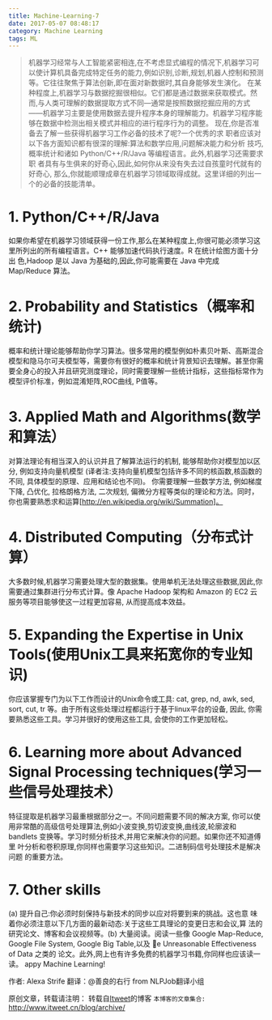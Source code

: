 ```yaml
---
title: Machine-Learning-7
date: 2017-05-07 08:48:17
category: Machine Learning
tags: ML
---
```

>机器学习经常与人工智能紧密相连,在不考虑显式编程的情况下,机器学习可以使计算机具备完成特定任务的能力,例如识别,诊断,规划,机器人控制和预测等。它往往聚焦于算法创新,即在面对新数据时,其自身能够发生演化。
在某种程度上,机器学习与数据挖掘很相似。它们都是通过数据来获取模式。然而,与人类可理解的数据提取方式不同—通常是按照数据挖掘应用的方式——机器学习主要是使用数据去提升程序本身的理解能力。机器学习程序能够在数据中检测出相关模式并相应的进行程序行为的调整。
现在,你是否准备去了解一些获得机器学习工作必备的技术了呢?一个优秀的求 职者应该对以下各方面知识都有很深的理解:算法和数学应用,问题解决能力和分析 技巧,概率统计和诸如 Python/C++/R/Java 等编程语言。此外,机器学习还需要求职 者具有与生俱来的好奇心,因此,如何你从来没有失去过自孩童时代就有的好奇心, 那么,你就能顺理成章在机器学习领域取得成就。这里详细的列出一个的必备的技能清单。

# 1. Python/C++/R/Java
如果你希望在机器学习领域获得一份工作,那么在某种程度上,你很可能必须学习这里所列出的所有编程语言。C++ 能够加速代码执行速度。R 在统计绘图方面十分出 色,Hadoop 是以 Java 为基础的,因此,你可能需要在 Java 中完成 Map/Reduce 算法。

# 2. Probability and Statistics（概率和统计)
概率和统计理论能够帮助你学习算法。很多常用的模型例如朴素贝叶斯、高斯混合模型和隐马尔可夫模型等，需要你有很好的概率和统计背景知识去理解。甚至你需要全身心的投入并且研究测度理论，同时需要理解一些统计指标，这些指标常作为模型评价标准，例如混淆矩阵,ROC曲线, P值等。

# 3. Applied Math and Algorithms(数学和算法）
对算法理论有相当深入的认识并且了解算法运行的机制, 能够帮助你对模型加以区分, 例如支持向量机模型 (译者注:支持向量机模型包括许多不同的核函数,核函数的不同, 具体模型的原理、应用和结论也不同)。 你需要理解一些数学方法, 例如梯度下降, 凸优化, 拉格朗格方法, 二次规划, 偏微分方程等类似的理论和方法。同时，你也需要熟悉求和运算[http://en.wikipedia.org/wiki/Summation]。

# 4. Distributed Computing（分布式计算）
大多数时候,机器学习需要处理大型的数据集。使用单机无法处理这些数据,因此,你需要通过集群进行分布式计算。像 Apache Hadoop 架构和 Amazon 的 EC2 云服务等项目能够使这一过程更加容易, 从而提高成本效益。

# 5. Expanding the Expertise in Unix Tools(使用Unix工具来拓宽你的专业知识)
你应该掌握专门为以下工作而设计的Unix命令或工具: cat, grep, nd, awk, sed, sort, cut, tr 等。由于所有这些处理过程都运行于基于linux平台的设备, 因此, 你需要熟悉这些工具。学习并很好的使用这些工具, 会使你的工作更加轻松。

# 6. Learning more about Advanced Signal Processing techniques(学习一些信号处理技术）
特征提取是机器学习最重根据部分之一。不同问题需要不同的解决方案, 你可以使用非常酷的高级信号处理算法,例如小波变换,剪切波变换,曲线波,轮廓波和 bandlets 变换等。学习时频分析技术,并用它来解决你的问题。如果你还不知道傅里 叶分析和卷积原理,你同样也需要学习这些知识。二进制码信号处理技术是解决问题 的重要方法。

# 7. Other skills
(a) 提升自己:你必须时刻保持与新技术的同步以应对将要到来的挑战。这也意 味着你必须注意以下几方面的最新动态:关于这些工具理论的变更日志和会议,算 法的研究论文、博客和会议视频等。(b) 大量阅读。阅读一些像 Google Map-Reduce, Google File System, Google Big Table,以及 e Unreasonable Effectiveness of Data 之类的 论文。此外,网上也有许多免费的机器学习书籍,你同样也应该读一读。
appy Machine Learning!

作者: Alexa Strife
翻译：@善良的右行 from NLPJob翻译小组

原创文章，转载请注明： 转载自[Itweet](http://www.itweet.cn)的博客
`本博客的文章集合:` http://www.itweet.cn/blog/archive/
